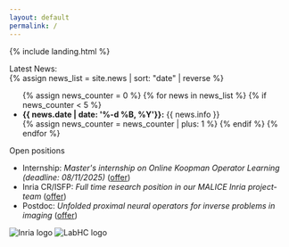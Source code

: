 ```yaml
---
layout: default
permalink: /
---
```


{% include landing.html %}

<div class="newstitle"> Latest News:</div>
{% assign news_list = site.news | sort: "date" | reverse %}

<ul>
{% assign news_counter = 0 %}
{% for news in news_list %}
 {% if news_counter < 5 %}
  <li><b>{{ news.date | date: '%-d %B, %Y'}}:</b> {{ news.info }}</li>
  {% assign news_counter = news_counter | plus: 1 %}
 {% endif %}
{% endfor %}
</ul>

<div class="danger-box-titled">
<span class="title">Open positions</span>
<ul>
<li>Internship: <em>Master's internship on Online Koopman Operator Learning (deadline: 08/11/2025) </em> (<a href="https://jordan-frecon.com/download/intership/2025-Intership-LabHC-Koopman.pdf">offer</a>)</li>
<li>Inria CR/ISFP: <em>Full time research position in our MALICE Inria project-team</em> (<a href="https://labhc-malice.github.io/">offer</a>)</li>
<li>Postdoc: <em>Unfolded proximal neural operators for inverse problems in imaging</em> (<a href="https://jordan-frecon.com/download/postdoc/2025-Postdoc-LabHC-proxima.pdf">offer</a>)</li>
</ul>
</div>

<div class="logos">
  <img src="{{ '/images/logos/inria.png' | relative_url }}" alt="Inria logo">
  <img src="{{ '/images/logos/labhc.png' | relative_url }}" alt="LabHC logo">
</div>


